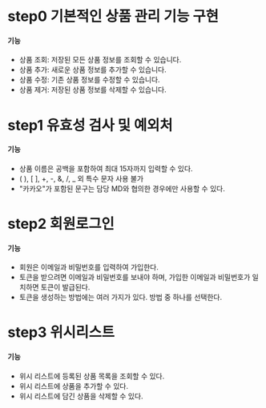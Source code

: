 # step0 기본적인 상품 관리 기능 구현
#### 기능
* 상품 조회: 저장된 모든 상품 정보를 조회할 수 있습니다.
* 상품 추가: 새로운 상품 정보를 추가할 수 있습니다.
* 상품 수정: 기존 상품 정보를 수정할 수 있습니다.
* 상품 제거: 저장된 상품 정보를 삭제할 수 있습니다.
# step1 유효성 검사 및 예외처
#### 기능
* 상품 이름은 공백을 포함하여 최대 15자까지 입력할 수 있다.
* ( ), [ ], +, -, &, /, _ 외 특수 문자 사용 불가
* "카카오"가 포함된 문구는 담당 MD와 협의한 경우에만 사용할 수 있다.
# step2 회원로그인
#### 기능
* 회원은 이메일과 비밀번호를 입력하여 가입한다.
* 토큰을 받으려면 이메일과 비밀번호를 보내야 하며, 가입한 이메일과 비밀번호가 일치하면 토큰이 발급된다.
* 토큰을 생성하는 방법에는 여러 가지가 있다. 방법 중 하나를 선택한다.
# step3 위시리스트
#### 기능
* 위시 리스트에 등록된 상품 목록을 조회할 수 있다.
* 위시 리스트에 상품을 추가할 수 있다.
* 위시 리스트에 담긴 상품을 삭제할 수 있다.
